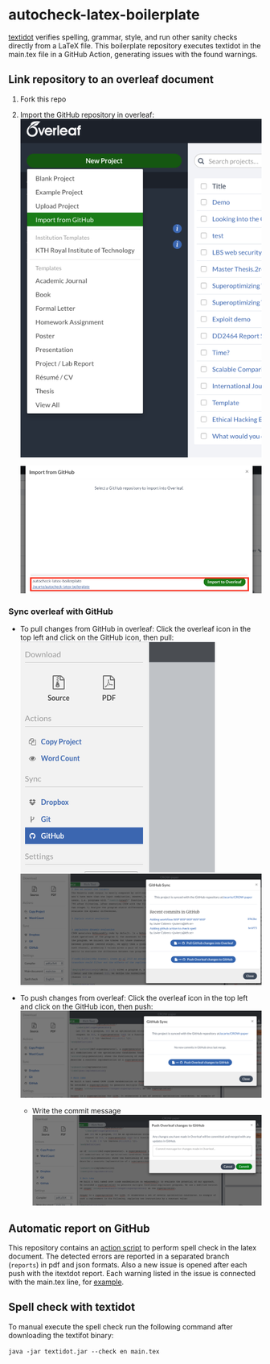 # autocheck-latex-boilerplate

[textidot](https://github.com/sylvainhalle/textidote) verifies spelling, grammar, style, and run other sanity checks directly from a LaTeX file. This boilerplate repository executes textidot in the main.tex file in a GitHub Action, generating issues with the found warnings.



## Link repository to an overleaf document

1. Fork this repo
2. Import the GitHub repository in overleaf: 
    ![link](.github/link.png)

    ![link](.github/select.png)

### Sync overleaf with GitHub

- To pull changes from GitHub in overleaf: Click the overleaf icon in the top left and click on the GitHub icon, then pull:
![git](.github/git.png)
![pull](.github/git_pull.png)

- To push changes from overleaf: Click the overleaf icon in the top left and click on the GitHub icon, then push:
![pull](.github/git_push.png)
  - Write the commit message
  ![commit](.github/git_commit.png)

## Automatic report on GitHub


This repository contains an [action script](.github/workflows/spell_checking.yml) to perform spell check in the latex document. The detected errors are reported in a separated branch (`reports`) in pdf and json formats. Also a new issue is opened after each push with the itextdot report. Each warning listed in the issue is connected with the main.tex line, for [example](https://github.com/Jacarte/autocheck-latex-boilerplate/issues/2).



## Spell check with textidot

To manual execute the spell check run the following command after downloading the textifot binary:

```java -jar textidot.jar --check en main.tex```